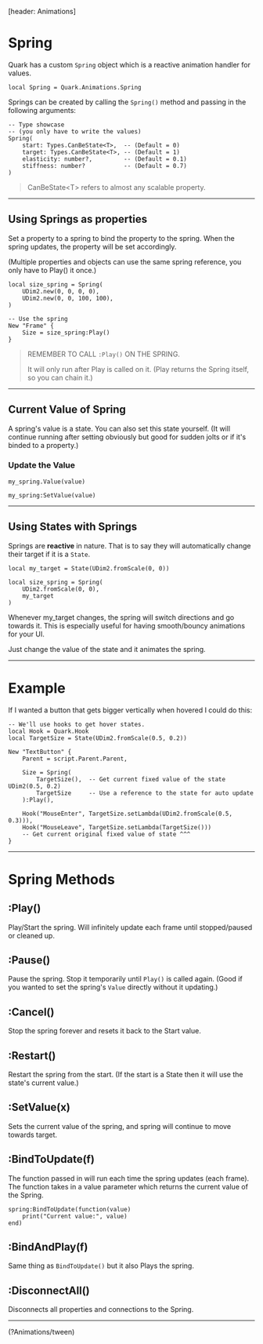 [header: Animations]

# Spring

Quark has a custom `Spring` object which is a reactive animation handler for values.

```luau
local Spring = Quark.Animations.Spring
```

Springs can be created by calling the `Spring()` method and passing in the following arguments:

```luau
-- Type showcase
-- (you only have to write the values)
Spring(
	start: Types.CanBeState<T>,  -- (Default = 0)
	target: Types.CanBeState<T>, -- (Default = 1)
	elasticity: number?,         -- (Default = 0.1)
	stiffness: number?           -- (Default = 0.7)
)
```
> <note>
>
> CanBeState\<T> refers to almost any scalable property.

---

## Using Springs as properties

Set a property to a spring to bind the property to the spring. When the spring updates, the property will be set accordingly.

(Multiple properties and objects can use the same spring reference, you only have to Play() it once.)

```luau
local size_spring = Spring(
	UDim2.new(0, 0, 0, 0),
	UDim2.new(0, 0, 100, 100),
)

-- Use the spring
New "Frame" {
	Size = size_spring:Play()
}
```
> <danger>
>
> REMEMBER TO CALL `:Play()` ON THE SPRING.
>
> It will only run after Play is called on it. (Play returns the Spring itself, so you can chain it.)

---

## Current Value of Spring

A spring's value is a state. You can also set this state yourself. (It will continue running after setting obviously but good for sudden jolts or if it's binded to a property.)

### Update the Value

```luau
my_spring.Value(value)
```
```luau
my_spring:SetValue(value)
```

---

## Using States with Springs

Springs are **reactive** in nature. That is to say they will automatically change their target if it is a `State`.

```luau
local my_target = State(UDim2.fromScale(0, 0))

local size_spring = Spring(
	UDim2.fromScale(0, 0),
	my_target
)
```

Whenever my_target changes, the spring will switch directions and go towards it.
This is especially useful for having smooth/bouncy animations for your UI.

Just change the value of the state and it animates the spring.

---

# Example

If I wanted a button that gets bigger vertically when hovered I could do this:

```luau
-- We'll use hooks to get hover states.
local Hook = Quark.Hook
local TargetSize = State(UDim2.fromScale(0.5, 0.2))

New "TextButton" {
	Parent = script.Parent.Parent,
	
	Size = Spring(
		TargetSize(),  -- Get current fixed value of the state UDim2(0.5, 0.2)
		TargetSize     -- Use a reference to the state for auto update
	):Play(),

	Hook("MouseEnter", TargetSize.setLambda(UDim2.fromScale(0.5, 0.3))),
	Hook("MouseLeave", TargetSize.setLambda(TargetSize()))
	-- Get current original fixed value of state ^^^
}
```

---

# Spring Methods

## :Play()

Play/Start the spring. Will infinitely update each frame until stopped/paused or cleaned up.

## :Pause()

Pause the spring. Stop it temporarily until `Play()` is called again. (Good if you wanted to set the spring's `Value` directly without it updating.)

## :Cancel()

Stop the spring forever and resets it back to the Start value.

## :Restart()

Restart the spring from the start. (If the start is a State then it will use the state's current value.)

## :SetValue(x)

Sets the current value of the spring, and spring will continue to move
towards target.

## :BindToUpdate(f)

The function passed in will run each time the spring updates (each frame).
The function takes in a value parameter which returns the current value of the Spring.

```luau
spring:BindToUpdate(function(value)
	print("Current value:", value)
end)
```

## :BindAndPlay(f)

Same thing as `BindToUpdate()` but it also Plays the spring.

## :DisconnectAll()

Disconnects all properties and connections to the Spring.

---

<!NextPage|Tween>(?Animations/tween)

